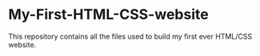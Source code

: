 # My-First-HTML-CSS-website
This repository contains all the files used to build my first ever HTML/CSS website.
